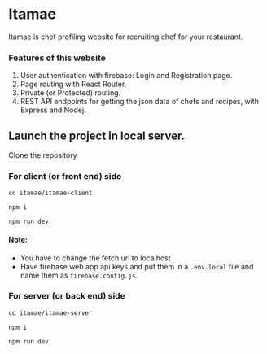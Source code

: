 # Itamae

Itamae is chef profiling website for recruiting chef for your restaurant.

### Features of this website

1. User authentication with firebase: Login and Registration page.
2. Page routing with React Router.
3. Private (or Protected) routing.
4. REST API endpoints for getting the json data of chefs and recipes, with Express and Nodej.

## Launch the project in local server.

Clone the repository

### For client (or front end) side

```besh
cd itamae/itamae-client

npm i

npm run dev
```

#### Note:

- You have to change the fetch url to localhost
- Have firebase web app api keys and put them in a `.env.local` file and name them as `firebase.config.js`.

### For server (or back end) side

```besh
cd itamae/itamae-server

npm i

npm run dev
```
